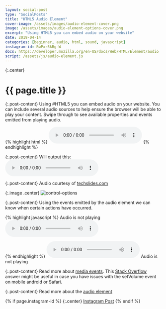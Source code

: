 ```yaml
---
layout: social-post
type: "SocialPosts"
title: "HTML5 Audio Element"
cover-image: /assets/images/audio-element-cover.png
image: /assets/images/audio-element-options-cover.png
excerpt: "Using HTML5 you can embed audio on your website"
date: 2019-04-14
categories: [beginner, audio, html, sound, javascript]
instagram-id: BwPxr5kBg-W
docs: https://developer.mozilla.org/en-US/docs/Web/HTML/Element/audio
script: /assets/js/audio-element.js
---
```

{:.center}
# {{ page.title }}

{:.post-content}
Using #HTML5 you can embed audio on your website. You can include several audio sources to help ensure the browser will be able to play your content. Swipe through to see available properties and events emitted from playing audio.

{% highlight html %}
<audio controls>
  <source src="sample.mp3" type="audio/mpeg">
  <source src="sample.ogg" type="audio/ogg">
</audio>
{% endhighlight %}

{:.post-content}
Will output this:
<audio controls>
  <source src="/assets/audio/sample.mp3" type="audio/mpeg">
  <source src="/assets/audio/sample.ogg" type="audio/ogg">
</audio>

{:.post-content}
Audio courtesy of <a href="http://techslides.com/sample-files-for-development" target="_blank">techslides.com</a>

{:.image .center}
![control-options]({{page.image}})

{:.post-content}
Using the events emitted by the audio element we can know when certain actions
have occurred.

{% highlight javascript %}
<span class="js-status">Audio is not playing</span>
<audio controls id="js-audio">
  <source src="sample.mp3" type="audio/mpeg">
  <source src="sample.ogg" type="audio/ogg">
</audio>
<script>
const audioEl = document.getElementById('js-audio');
const status = document.querySelector('.js-status');
const PLAYING = 'Audio is playing';
const NOT_PLAYING = 'Audio is not playing';

audioEl.addEventListener('play', (event) => {
    status.innerHTML = PLAYING;
});
audioEl.addEventListener('pause', (event) => {
    status.innerHTML = NOT_PLAYING;
});
audioEl.addEventListener('ended', (event) => {
    status.innerHTML = NOT_PLAYING;
});
</script>
{% endhighlight %}
<audio controls id="js-audio">
  <source src="/assets/audio/sample.mp3" type="audio/mpeg">
  <source src="/assets/audio/sample.ogg" type="audio/ogg">
</audio>
<span class="js-status">Audio is not playing</span>

{:.post-content}
Read more about <a href="https://developer.mozilla.org/en-US/docs/Web/Guide/Events/Media_events" target="_blank">media events</a>.
This <a href="https://stackoverflow.com/questions/9752983/setvolume-for-html5-audio-doesnt-work-on-mobile-android-or-safari-any-workaro" target="_blank">Stack Overflow</a>
answer might be useful in case you have issues with the setVolume event on mobile
android or Safari.

{:.post-content}
Read more about the <a href="{{page.docs}}" target="_blank">audio element</a>

{% if page.instagram-id %}
{:.center}
<a class="insta-link" href="https://www.instagram.com/p/{{page.instagram-id}}" target="_blank">Instagram Post</a>
{% endif %}
